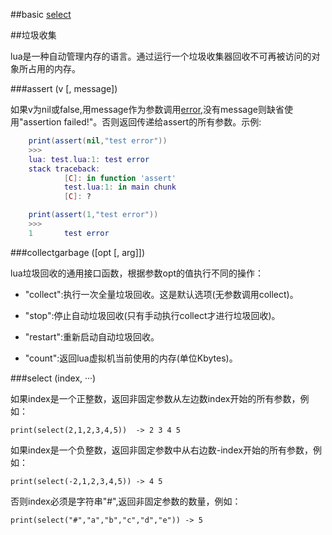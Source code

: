 
##basic
[select](#user-content-select-index-)

##垃圾收集

lua是一种自动管理内存的语言。通过运行一个垃圾收集器回收不可再被访问的对象所占用的内存。





###assert (v [, message])

如果v为nil或false,用message作为参数调用[error](),没有message则缺省使用"assertion failed!"。否则返回传递给assert的所有参数。示例:

```lua
	print(assert(nil,"test error"))
	>>>
	lua: test.lua:1: test error
	stack traceback:
	        [C]: in function 'assert'
	        test.lua:1: in main chunk
	        [C]: ?

	print(assert(1,"test error"))
	>>>
	1       test error

```

###collectgarbage ([opt [, arg]])

lua垃圾回收的通用接口函数，根据参数opt的值执行不同的操作：

*	"collect":执行一次全量垃圾回收。这是默认选项(无参数调用collect)。


*	"stop":停止自动垃圾回收(只有手动执行collect才进行垃圾回收)。


*	"restart":重新启动自动垃圾回收。


*	"count":返回lua虚拟机当前使用的内存(单位Kbytes)。


###select (index, ···)

如果index是一个正整数，返回非固定参数从左边数index开始的所有参数，例如：

`print(select(2,1,2,3,4,5))  -> 2 3 4 5`

如果index是一个负整数，返回非固定参数中从右边数-index开始的所有参数，例如：

`print(select(-2,1,2,3,4,5)) -> 4 5`

否则index必须是字符串"#",返回非固定参数的数量，例如：

`print(select("#","a","b","c","d","e")) -> 5`

